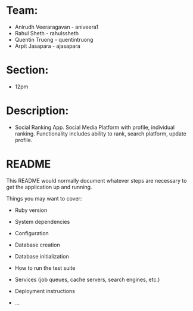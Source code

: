 # Team:
- Anirudh Veeraragavan - aniveera1
- Rahul Sheth - rahulssheth
- Quentin Truong - quentintruong
- Arpit Jasapara - ajasapara

# Section:
- 12pm

# Description:
- Social Ranking App. Social Media Platform with profile, individual ranking. Functionality includes ability to rank, search platform, update profile.

# README

This README would normally document whatever steps are necessary to get the
application up and running.

Things you may want to cover:

* Ruby version

* System dependencies

* Configuration

* Database creation

* Database initialization

* How to run the test suite

* Services (job queues, cache servers, search engines, etc.)

* Deployment instructions

* ...
